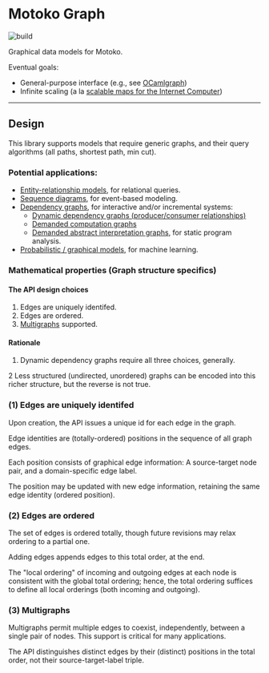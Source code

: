# Motoko Graph

![build](https://github.com/matthewhammer/motoko-graph/workflows/build/badge.svg)

Graphical data models for Motoko.

Eventual goals:
 - General-purpose interface (e.g., see [OCamlgraph](http://ocamlgraph.lri.fr/index.en.html))
 - Infinite scaling (a la [scalable maps for the Internet Computer](https://github.com/dfinity/motoko-bigmap))


-------------------------

## Design

This library supports models that require generic graphs, and their
query algorithms (all paths, shortest path, min cut).

### Potential applications:

- [Entity-relationship models](https://en.wikipedia.org/wiki/Entity%E2%80%93relationship_model), for relational queries.
- [Sequence diagrams](https://en.wikipedia.org/wiki/Sequence_diagram), for event-based modeling.
- [Dependency graphs](https://en.wikipedia.org/wiki/Dependency_graph), for interactive and/or incremental systems:
  - [Dynamic dependency graphs (producer/consumer relationships)](https://en.wikipedia.org/wiki/Incremental_computing#Dynamic_methods)
  - [Demanded computation graphs](https://arxiv.org/abs/1503.07792)
  - [Demanded abstract interpretation graphs]((https://github.com/cuplv/d1a_impl)), for static program analysis.
- [Probabilistic / graphical models](https://en.wikipedia.org/wiki/Graphical_model), for machine learning.

### Mathematical properties (Graph structure specifics)

#### The API design choices

1. Edges are uniquely identifed.
2. Edges are ordered.
3. [Multigraphs](https://en.wikipedia.org/wiki/Multigraph) supported.

#### Rationale

1. Dynamic dependency graphs require all three choices, generally.

2  Less structured (undirected, unordered) graphs can be
   encoded into this richer structure, but the reverse is not true.

### (1) Edges are uniquely identifed

Upon creation, the API issues a unique id for each edge in the graph.

Edge identities are (totally-ordered) positions in the sequence of all graph edges.

Each position consists of graphical edge information:
A source-target node pair, and a domain-specific edge label.

The position may be updated with new edge information,
retaining the same edge identity (ordered position).

### (2) Edges are ordered

The set of edges is ordered totally, though future revisions may relax ordering to a partial one.

Adding edges appends edges to this total order, at the end.

The "local ordering" of incoming and outgoing edges at each node is
consistent with the global total ordering; hence, the total ordering
suffices to define all local orderings (both incoming and outgoing).

### (3) Multigraphs

Multigraphs permit multiple edges to coexist, independently, between a
single pair of nodes. This support is critical for many applications.

The API distinguishes distinct edges by their (distinct) positions in
the total order, not their source-target-label triple.


